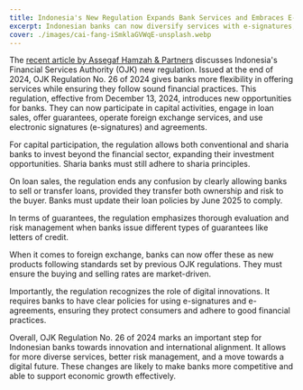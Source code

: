 ```yaml
---
title: Indonesia's New Regulation Expands Bank Services and Embraces E-Signatures
excerpt: Indonesian banks can now diversify services with e-signatures, explains recent article by Assegaf Hamzah & Partners.
cover: ./images/cai-fang-iSmklaGVWqE-unsplash.webp
---
```


The [recent article by Assegaf Hamzah & Partners](https://www.ahp.co.id/news-and-insights/indonesias-new-regulation-expands-bank-services) discusses Indonesia's Financial Services Authority (OJK) new regulation. Issued at the end of 2024, OJK Regulation No. 26 of 2024 gives banks more flexibility in offering services while ensuring they follow sound financial practices. This regulation, effective from December 13, 2024, introduces new opportunities for banks. They can now participate in capital activities, engage in loan sales, offer guarantees, operate foreign exchange services, and use electronic signatures (e-signatures) and agreements.

For capital participation, the regulation allows both conventional and sharia banks to invest beyond the financial sector, expanding their investment opportunities. Sharia banks must still adhere to sharia principles.

On loan sales, the regulation ends any confusion by clearly allowing banks to sell or transfer loans, provided they transfer both ownership and risk to the buyer. Banks must update their loan policies by June 2025 to comply.

In terms of guarantees, the regulation emphasizes thorough evaluation and risk management when banks issue different types of guarantees like letters of credit.

When it comes to foreign exchange, banks can now offer these as new products following standards set by previous OJK regulations. They must ensure the buying and selling rates are market-driven.

Importantly, the regulation recognizes the role of digital innovations. It requires banks to have clear policies for using e-signatures and e-agreements, ensuring they protect consumers and adhere to good financial practices.

Overall, OJK Regulation No. 26 of 2024 marks an important step for Indonesian banks towards innovation and international alignment. It allows for more diverse services, better risk management, and a move towards a digital future. These changes are likely to make banks more competitive and able to support economic growth effectively.
